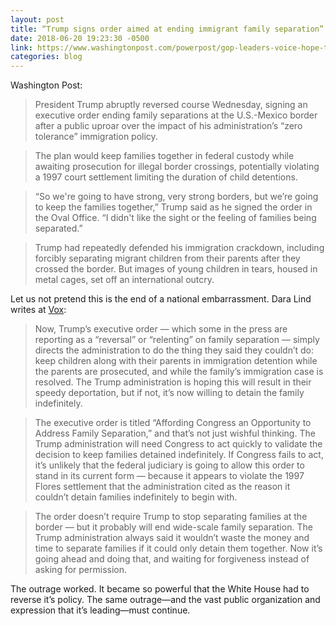 ```yaml
---
layout: post
title: “Trump signs order aimed at ending immigrant family separation”
date: 2018-06-20 19:23:30 -0500
link: https://www.washingtonpost.com/powerpost/gop-leaders-voice-hope-that-bill-addressing-family-separations-will-pass-thursday/2018/06/20/cc79db9a-7480-11e8-b4b7-308400242c2e_story.html
categories: blog
---
```

Washington Post:

>President Trump abruptly reversed course Wednesday, signing an executive order ending family separations at the U.S.-Mexico border after a public uproar over the impact of his administration’s “zero tolerance” immigration policy.

>The plan would keep families together in federal custody while awaiting prosecution for illegal border crossings, potentially violating a 1997 court settlement limiting the duration of child detentions.

>“So we're going to have strong, very strong borders, but we’re going to keep the families together,” Trump said as he signed the order in the Oval Office. “I didn't like the sight or the feeling of families being separated.”

>Trump had repeatedly defended his immigration crackdown, including forcibly separating migrant children from their parents after they crossed the border. But images of young children in tears, housed in metal cages, set off an international outcry.

Let us not pretend this is the end of a national embarrassment. Dara Lind writes at [Vox](https://www.vox.com/2018/6/20/17485488/executive-order-immigration-trump-families-together):

>Now, Trump’s executive order — which some in the press are reporting as a “reversal” or “relenting” on family separation — simply directs the administration to do the thing they said they couldn’t do: keep children along with their parents in immigration detention while the parents are prosecuted, and while the family’s immigration case is resolved. The Trump administration is hoping this will result in their speedy deportation, but if not, it’s now willing to detain the family indefinitely.

>The executive order is titled “Affording Congress an Opportunity to Address Family Separation,” and that’s not just wishful thinking. The Trump administration will need Congress to act quickly to validate the decision to keep families detained indefinitely. If Congress fails to act, it’s unlikely that the federal judiciary is going to allow this order to stand in its current form — because it appears to violate the 1997 Flores settlement that the administration cited as the reason it couldn’t detain families indefinitely to begin with.

>The order doesn’t require Trump to stop separating families at the border — but it probably will end wide-scale family separation.
>The Trump administration always said it wouldn’t waste the money and time to separate families if it could only detain them together. Now it’s going ahead and doing that, and waiting for forgiveness instead of asking for permission.

The outrage worked. It became so powerful that the White House had to reverse it’s policy. The same outrage—and the vast public organization and expression that it’s leading—must continue.
